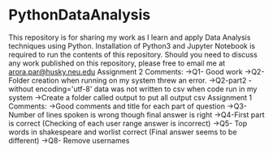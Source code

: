 # PythonDataAnalysis

This repository is for sharing my work as I learn and apply Data Analysis techniques using Python.
Installation of Python3 and Jupyter Notebook is required to run the contents of this repository.
Should you need to discuss any work published on this repository, please free to email me at arora.par@husky.neu.edu
Assignment 2 Comments:
->Q1- Good work
->Q2- Folder creation when running on my system threw an error. 
->Q2-part2 - without encoding='utf-8' data was not written to csv when code run in my system
->Create a folder called output to put all output csv
Assignment 1 Comments:
->Good comments and title for each part of question
->Q3- Number of lines spoken is wrong though final answer is right
->Q4-First part is correct (Checking of each user range answer is incorrect)
->Q5- Top words in shakespeare and worlist correct (Final answer seems to be different)
->Q8- Remove usernames
